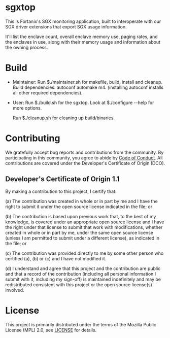 # sgxtop

This is Fortanix's SGX monitoring application, built to
interoperate with our SGX driver extensions that export
SGX usage information.

It'll list the enclave count, overall enclave memory use,
paging rates, and the enclaves in use, along with their
memory usage and information about the owning process.

# Build

- Maintainer:
  Run $./maintainer.sh for makefile, build, install and cleanup.
  Build dependencies: autoconf automake m4.
  (installing autoconf installs all other required dependencies).

- User:
  Run $./build.sh for the sgxtop.
  Look at $./configure --help for more options.

  Run $./cleanup.sh for cleaning up build/binaries.

# Contributing

We gratefully accept bug reports and contributions from the community.
By participating in this community, you agree to abide by [Code of Conduct](./CODE_OF_CONDUCT.md).
All contributions are covered under the Developer's Certificate of Origin (DCO).

## Developer's Certificate of Origin 1.1

By making a contribution to this project, I certify that:

(a) The contribution was created in whole or in part by me and I
have the right to submit it under the open source license
indicated in the file; or

(b) The contribution is based upon previous work that, to the best
of my knowledge, is covered under an appropriate open source
license and I have the right under that license to submit that
work with modifications, whether created in whole or in part
by me, under the same open source license (unless I am
permitted to submit under a different license), as indicated
in the file; or

(c) The contribution was provided directly to me by some other
person who certified (a), (b) or (c) and I have not modified
it.

(d) I understand and agree that this project and the contribution
are public and that a record of the contribution (including all
personal information I submit with it, including my sign-off) is
maintained indefinitely and may be redistributed consistent with
this project or the open source license(s) involved.

# License

This project is primarily distributed under the terms of the Mozilla Public License (MPL) 2.0, see [LICENSE](./LICENSE) for details.
